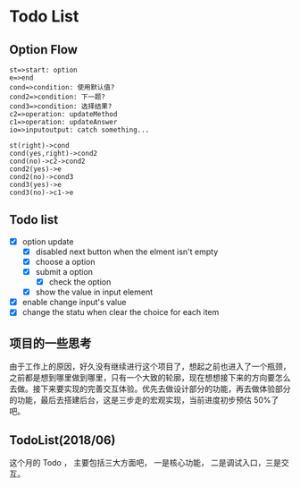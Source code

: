 # Todo List

## Option Flow

```flow
st=>start: option
e=>end
cond=>condition: 使用默认值?
cond2=>condition: 下一题?
cond3=>condition: 选择结果?
c2=>operation: updateMethod
c1=>operation: updateAnswer
io=>inputoutput: catch something...

st(right)->cond
cond(yes,right)->cond2
cond(no)->c2->cond2
cond2(yes)->e
cond2(no)->cond3
cond3(yes)->e
cond3(no)->c1->e
```

## Todo list

* [x] option update
  * [x] disabled next button when the elment isn't empty
  * [x] choose a option
  * [x] submit a option
    * [x] check the option
  * [x] show the value in input element
* [x] enable change input's value
* [x] change the statu when clear the choice for each item

## 项目的一些思考

由于工作上的原因，好久没有继续进行这个项目了，想起之前也进入了一个瓶颈，之前都是想到哪里做到哪里，只有一个大致的轮廓，现在想想接下来的方向要怎么去做。接下来要实现的完善交互体验。优先去做设计部分的功能，再去做体验部分的功能，最后去搭建后台，这是三步走的宏观实现，当前进度初步预估 50%了吧。

## TodoList(2018/06)

这个月的 Todo ， 主要包括三大方面吧， 一是核心功能， 二是调试入口，三是交互。
